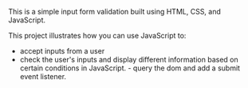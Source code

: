 This is a simple input form validation built using HTML, CSS, and JavaScript.

This project illustrates how you can use JavaScript to:

- accept inputs from a user
- check the user's inputs and display different information based on certain conditions in JavaScript. - query the dom and add a submit event listener.
